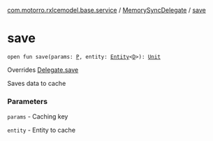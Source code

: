 [com.motorro.rxlcemodel.base.service](../index.md) / [MemorySyncDelegate](index.md) / [save](./save.md)

# save

`open fun save(params: `[`P`](index.md#P)`, entity: `[`Entity`](../../com.motorro.rxlcemodel.base.entity/-entity/index.md)`<`[`D`](index.md#D)`>): `[`Unit`](https://kotlinlang.org/api/latest/jvm/stdlib/kotlin/-unit/index.html)

Overrides [Delegate.save](../-sync-delegate-cache-service/-delegate/save.md)

Saves data to cache

### Parameters

`params` - Caching key

`entity` - Entity to cache